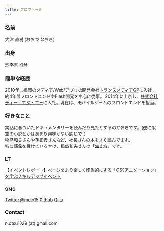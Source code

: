 ```yaml
---
title: プロフィール
---
```


### 名前
大津 直樹 (おおつ なおき)

### 出身
熊本県 阿蘇

### 簡単な経歴
2010年に福岡のメディア/Web/アプリの開発会社[トランスメディアGP](http://www.trance-media.co.jp/)に入社。
約4年間フロントエンドやFlash開発を中心に従事。
2014年に上京し、[株式会社ディー・エヌ・エー](http://dena.com/jp/)に入社。現在は、モバイルゲームのフロントエンドを担当。

### 好きなこと
実話に基づいたドキュメンタリーを読んだり見たりするのが好きです。(逆に架空の小説とかはあまり興味がない感じで..)  
稲盛和夫さんや孫正義さんなど、社長さんの本をよく読んでます。  
特に感銘を受けている本は、稲盛和夫さんの「[生き方](https://www.amazon.co.jp/dp/B008BCCLBK/ref=dp-kindle-redirect?_encoding=UTF8&btkr=1)」です。

### LT
[【イベントレポート】ページをより楽しく印象的にする「CSSアニメーション」を学ぶスキルアップイベント](http://www.itstaffing.jp/engineer/entry/20151211_1)

### SNS
[Twitter @melo15](https://twitter.com/melo15)
[Github](https://github.com/NaokiOtsu)
[Qiita](http://qiita.com/melo15)

### Contact
n.otsu1029 (at) gmail.com
